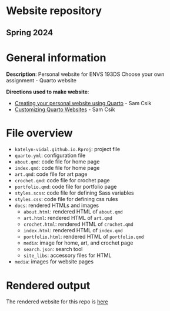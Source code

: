 # Website repository

## Spring 2024

# General information

**Description**: Personal website for ENVS 193DS Choose your own assignment - Quarto website 

**Directions used to make website**:
-    [Creating your personal website using Quarto](https://ucsb-meds.github.io/creating-quarto-websites/) - Sam Csik
-    [Customizing Quarto Websites](https://ucsb-meds.github.io/customizing-quarto-websites/#/title-slide) - Sam Csik

# File overview

-    `katelyn-vidal.github.io.Rproj`: project file
-    `quarto.yml`: configuration file
-    `about.qmd`: code file for home page
-    `index.qmd`: code file for home page
-    `art.qmd`: code file for art page
-    `crochet.qmd`: code file for crochet page
-    `portfolio.qmd`: code file for portfolio page
-    `styles.scss`: code file for defining Sass variables
-    `styles.css`: code file for defining css rules
-    `docs`: rendered HTMLs and images
      -   `about.html`: rendered HTML of `about.qmd`
      -   `art.html`: rendered HTML of `art.qmd`
      -   `crochet.html`: rendered HTML of `crochet.qmd` 
      -   `index.html`: rendered HTML of `index.qmd`
      -   `portfolio.html`: rendered HTML of `portfolio.qmd`
      -   `media`: image for home, art, and crochet page
      -   `search.json`: search tool 
      -   `site_libs`: accessory files for HTML
-    `media`: images for website pages

# Rendered output

The rendered website for this repo is [here](https://katelyn-vidal.github.io/)
